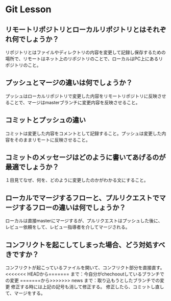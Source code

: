 # Git Lesson

## リモートリポジトリとローカルリポジトリとはそれぞれ何でしょうか？
リポジトリとはファイルやディレクトリの内容を変更して記録し保存するための場所で、リモートはネット上のリポジトリのことで、ローカルはPC上にあるリポジトリのこと。


## プッシュとマージの違いは何でしょうか？
プッシュはローカルリポジトリで変更した内容をリモートリポジトリに反映させることで、マージはmasterブランチに変更内容を反映させること。


## コミットとプッシュの違い
コミットは変更した内容をコメントとして記録すること。プッシュは変更した内容をそのままリモートに反映させること。


## コミットのメッセージはどのように書いてあげるのが最適でしょうか？
１目見てなぜ、何を、どのように変更したのかがわかる文にすること。


## ローカルでマージするフローと、プルリクエストでマージするフローの違いは何でしょうか？
ローカルは直接masterにマージするが、プルリクエストはプッシュした後に、レビュー依頼をして、レビュー指導者を介してマージされる。


## コンフリクトを起こしてしまった場合、どう対処すべきですか？
コンフリクトが起こっているファイルを開いて、コンフリクト部分を直接直す。
<<<<<<< HEADから======= まで：今自分がchechooutしているブランチでの変更
=======から>>>>>>> news まで：取り込もうとしたブランチでの変更
修正する時には上記の記号も消して修正する。
修正したら、コミットし直して、マージをする。